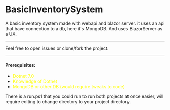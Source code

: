 # BasicInventorySystem

A basic inventory system made with webapi and blazor server.
it uses an api that have connection to a db, here it's MongoDB.
And uses BlazorServer as a UX.

---

Feel free to open issues or clone/fork the project.

---

#### Prerequisites:
- <span style="color:yellow">Dotnet 7.0</span>
- <span style="color:yellow">Knowledge of Dotnet</span>
- <span style="color:yellow">MongoDB or other DB (would require tweaks to code)</span>
  
There is a run.ps1 that you could run to run both projects at once easier, will require editing to change directory to your project directory.
